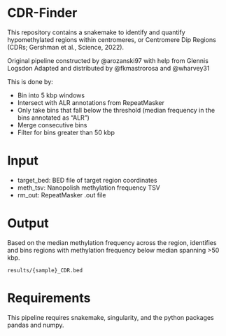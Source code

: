# CDR-Finder
This repository contains a snakemake to identify and quantify hypomethylated regions within centromeres, or Centromere Dip Regions (CDRs; Gershman et al., Science, 2022).

Original pipeline constructed by @arozanski97 with help from Glennis Logsdon
Adapted and distributed by @fkmastrorosa and @wharvey31

This is done by:
- Bin into 5 kbp windows
- Intersect with ALR annotations from RepeatMasker
- Only take bins that fall below the threshold (median frequency in the bins annotated as “ALR”)
- Merge consecutive bins
- Filter for bins greater than 50 kbp

# Input
- target_bed: BED file of target region coordinates
- meth_tsv: Nanopolish methylation frequency TSV
- rm_out: RepeatMasker .out file

# Output
Based on the median methylation frequency across the region, identifies and bins regions with methylation frequency below median spanning >50 kbp.
```
results/{sample}_CDR.bed
```

# Requirements
This pipeline requires snakemake, singularity, and the python packages pandas and numpy.
